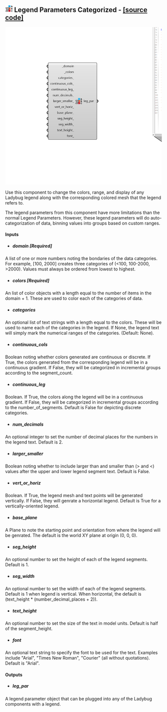 ## ![](../../images/icons/Legend_Parameters_Categorized.png) Legend Parameters Categorized - [[source code]](https://github.com/ladybug-tools/ladybug-grasshopper/blob/master/ladybug_grasshopper/src//LB%20Legend%20Parameters%20Categorized.py)

![](../../images/components/Legend_Parameters_Categorized.png)

Use this component to change the colors, range, and display of any Ladybug legend
 along with the corresponding colored mesh that the legend refers to.
 

The legend parameters from this component have more limitations than the normal
 Legend Parameters. However, these legend parameters will do auto-categorization
 of data, binning values into groups based on custom ranges.
 



#### Inputs
* ##### domain [Required]
A list of one or more numbers noting the bondaries of the data
 categories. For example, [100, 2000] creates three categories of
 (<100, 100-2000, >2000). Values must always be ordered from lowest
 to highest. 
* ##### colors [Required]
An list of color objects with a length equal to the number of items
 in the domain + 1. These are used to color each of the categories of data. 
* ##### categories 
An optional list of text strings with a length equal to the
 colors. These will be used to name each of the categories in the legend.
 If None, the legend text will simply mark the numerical ranges of the
 categories. (Default: None). 
* ##### continuous_cols 
Boolean noting whether colors generated are continuous
 or discrete. If True, the colors generated from the corresponding
 legend will be in a continuous gradient. If False, they will be
 categorized in incremental groups according to the segment_count. 
* ##### continuous_leg 
Boolean. If True, the colors along the legend will be in
 a continuous gradient. If False, they will be categorized in
 incremental groups according to the number_of_segments.
 Default is False for depicting discrete categories. 
* ##### num_decimals 
An optional integer to set the number of decimal
 places for the numbers in the legend text. Default is 2. 
* ##### larger_smaller 
Boolean noting whether to include larger than and
 smaller than (> and <) values after the upper and lower legend segment
 text. Default is False. 
* ##### vert_or_horiz 
Boolean. If True, the legend mesh and text points
 will be generated vertically.  If False, they will genrate a
 horizontal legend. Default is True for a vertically-oriented legend. 
* ##### base_plane 
A Plane to note the starting point and orientation from
 where the legend will be genrated. The default is the world XY plane
 at origin (0, 0, 0). 
* ##### seg_height 
An optional number to set the height of each of the legend
 segments. Default is 1. 
* ##### seg_width 
An optional number to set the width of each of the legend
 segments. Default is 1 when legend is vertical. When horizontal, the
 default is (text_height * (number_decimal_places + 2)). 
* ##### text_height 
An optional number to set the size of the text in model units.
 Default is half of the segment_height. 
* ##### font 
An optional text string to specify the font to be used for the text.
 Examples include "Arial", "Times New Roman", "Courier" (all without
 quotations). Default is "Arial". 

#### Outputs
* ##### leg_par
A legend parameter object that can be plugged into any of the
 Ladybug components with a legend.